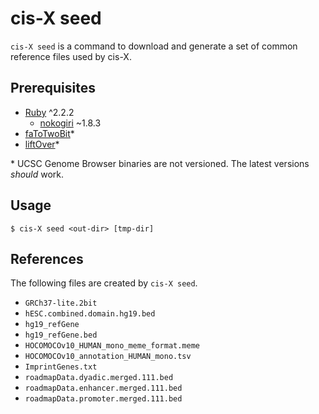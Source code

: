 # cis-X seed

`cis-X seed` is a command to download and generate a set of common reference
files used by cis-X.

## Prerequisites

  * [Ruby] ^2.2.2
    * [nokogiri] ~1.8.3
  * [faToTwoBit]\*
  * [liftOver]\*

\* UCSC Genome Browser binaries are not versioned. The latest versions
_should_ work.

[Ruby]: http://ruby-lang.org/
[nokogiri]: http://www.nokogiri.org/
[faToTwoBit]: https://genome.ucsc.edu/goldenpath/help/twoBit.html
[liftOver]: https://genome.ucsc.edu/cgi-bin/hgLiftOver

## Usage

```
$ cis-X seed <out-dir> [tmp-dir]
```

## References

The following files are created by `cis-X seed`.

  * `GRCh37-lite.2bit`
  * `hESC.combined.domain.hg19.bed`
  * `hg19_refGene`
  * `hg19_refGene.bed`
  * `HOCOMOCOv10_HUMAN_mono_meme_format.meme`
  * `HOCOMOCOv10_annotation_HUMAN_mono.tsv`
  * `ImprintGenes.txt`
  * `roadmapData.dyadic.merged.111.bed`
  * `roadmapData.enhancer.merged.111.bed`
  * `roadmapData.promoter.merged.111.bed`
